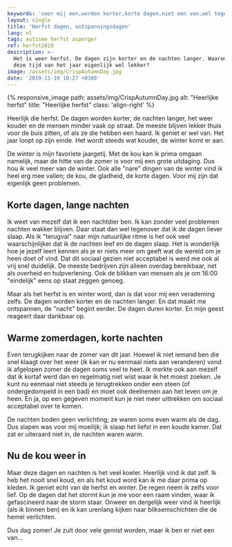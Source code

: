 ```yaml
---
keywords: 'voor mij een,worden korter,korte dagen,niet een van,wel tegenover dat'
layout: single
title: 'Herfst dagen, ontspanningsdagen'
lang: nl
tags: autisme herfst asperger
ref: herfst2019
description: >-
  Het is weer herfst. De dagen zijn korter en de nachten langer. Waarom vind ik
  deze tijd van het jaar eigenlijk wel lekker?
image: /assets/img/CrispAutumnDay.jpg
date: '2019-11-19 10:27 +0100'
---
```


{% responsive_image path: assets/img/CrispAutumnDay.jpg alt: "Heerlijke herfst" title: "Heerlijke herfst" class: 'align-right' %}

Heerlijk die herfst. De dagen worden korter, de nachten langer, het weer kouder en de mensen minder vaak op straat. De meeste blijven lekker thuis voor de buis zitten, of als ze die hebben een haard. Ik geniet er wel van. Het jaar loopt op zijn einde. Het wordt steeds wat kouder, de winter komt er aan.

De winter is mijn favoriete jaargetij. Met de kou kan ik prima omgaan namelijk, maar de hitte van de zomer is voor mij een grote uitdaging. Dus hou ik veel meer van de winter. Ook alle "nare" dingen van de winter vind ik heel erg mee vallen; de kou, de gladheid, de korte dagen. Voor mij zijn dat eigenlijk geen problemen.

## Korte dagen, lange nachten

Ik weet van mezelf dat ik een nachtdier ben. Ik kan zonder veel problemen nachten wakker blijven. Daar staat dan wel tegenover dat ik de dagen liever slaap. Als ik "terugval" naar mijn natuurlijke ritme is het ook veel waarschijnlijker dat ik de nachten leef en de dagen slaap. Het is wonderlijk hoe je jezelf leert kennen als je er niets meer om geeft wat de wereld om je heen doet of vind. Dat dit sociaal gezien niet acceptabel is werd me ook al vrij snel duidelijk. De meeste bedrijven zijn alleen overdag bereikbaar, net als overheid en hulpverlening. Ook de blikken van mensen als je om 16:00 "eindelijk" eens op staat zeggen genoeg.

Maar als het herfst is en winter word, dan is dat voor mij een verademing zelfs. De dagen worden korter en de nachten langer. En dat maakt me ontspannen, de "nacht" begint eerder. De dagen duren korter. En mijn geest reageert daar dankbaar op.

## Warme zomerdagen, korte nachten

Even terugkijken naar de zomer van dit jaar. Hoewel ik niet iemand ben die snel klaagt over het weer (ik kan er nu eenmaal niets aan veranderen) vond ik afgelopen zomer de dagen soms veel te heet. Ik merkte ook aan mezelf dat ik kortaf werd dan en regelmatig niet wist waar ik het moest zoeken. Je kunt nu eenmaal niet steeds je terugtrekken onder een steen (of ondergedompeld in een bad) en moet ook deelnemen aan het leven om je heen. En ja, op een gegeven moment kun je niet meer uittrekken om sociaal acceptabel over te komen.

De nachten boden geen verlichting; ze waren soms even warm als de dag. Dus slapen was voor mij moeilijk; ik slaap het liefst in een koude kamer. Dat zat er uiteraard niet in, de nachten waren warm.

## Nu de kou weer in

Maar deze dagen en nachten is het veel koeler. Heerlijk vind ik dat zelf. Ik heb het nooit snel koud, en als het koud word kan ik me daar prima op kleden. Ik geniet echt van de herfst en winter. De regen neem ik zelfs voor lief. Op de dagen dat het stormt kun je me voor een raam vinden, waar ik gefascineerd naar de storm staar. Onweer en dergelijk weer vind ik heerlijk (als ik binnen ben) en ik kan urenlang kijken naar bliksemschichten die de hemel verlichten.

Dus dag zomer! Je zult door vele gemist worden, maar ik ben er niet een van...
